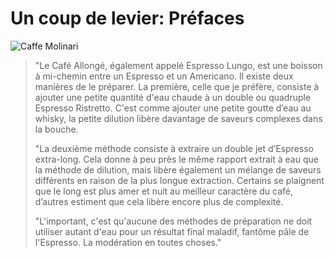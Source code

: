 # Un coup de levier: Préfaces

![Caffe Molinari](images/caffemolinari.jpg)

> "Le Café Allongé, également appelé Espresso Lungo, est une boisson à mi-chemin entre un Espresso et un Americano. Il existe deux manières de le préparer. La première, celle que je préfère, consiste à ajouter une petite quantité d'eau chaude à un double ou quadruple Espresso Ristretto. C'est comme ajouter une petite goutte d’eau au whisky, la petite dilution libère davantage de saveurs complexes dans la bouche.
>
> "La deuxième méthode consiste à extraire un double jet d’Espresso extra-long. Cela donne à peu près le même rapport extrait à eau que la méthode de dilution, mais libère également un mélange de saveurs différents en raison de la plus longue extraction. Certains se plaignent que le long est plus amer et nuit au meilleur caractère du café, d’autres estiment que cela libère encore plus de complexité.
>
> "L'important, c'est qu'aucune des méthodes de préparation ne doit utiliser autant d'eau pour un résultat final maladif, fantôme pâle de l'Espresso. La modération en toutes choses."
